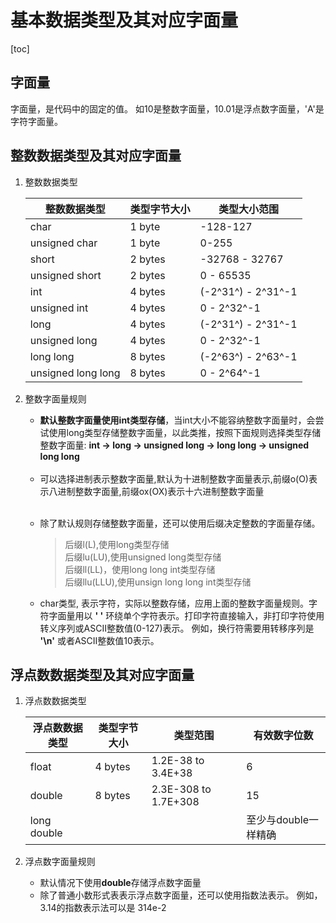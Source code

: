 # 基本数据类型及其对应字面量
[toc]
## 字面量
字面量，是代码中的固定的值。
如10是整数字面量，10.01是浮点数字面量，'A'是字符字面量。
## 整数数据类型及其对应字面量  
1. 整数数据类型

    整数数据类型 | 类型字节大小 | 类型大小范围
    -|-|-
    char            |1 byte     | -128-127
    unsigned char       |1 byte | 0-255
    short           |2 bytes    | -32768 - 32767
    unsigned short  | 2 bytes   | 0 - 65535
    int             | 4 bytes   | (-2^31^) - 2^31^-1
    unsigned int  | 4 bytes   | 0 - 2^32^-1
    long            | 4 bytes   | (-2^31^) - 2^31^-1
    unsigned long   | 4 bytes   | 0 - 2^32^-1
    long long       | 8 bytes   | (-2^63^) - 2^63^-1
    unsigned long long  | 8 bytes   | 0 - 2^64^-1

1. 整数字面量规则
    * **默认整数字面量使用int类型存储**，当int大小不能容纳整数字面量时，会尝试使用long类型存储整数字面量，以此类推，按照下面规则选择类型存储整数字面量:
    **int -> long -> unsigned long -> long long -> unsigned long long**
    <br>
    
    * 可以选择进制表示整数字面量,默认为十进制整数字面量表示,前缀o(O)表示八进制整数字面量,前缀ox(OX)表示十六进制整数字面量
    <br>
    
    * 除了默认规则存储整数字面量，还可以使用后缀决定整数的字面量存储。
        >后缀l(L),使用long类型存储  
        后缀lu(LU),使用unsigned long类型存储  
        后缀ll(LL)，使用long long int类型存储  
        后缀llu(LLU),使用unsign long long int类型存储

    * char类型, 表示字符，实际以整数存储，应用上面的整数字面量规则。字符字面量用以 **' '** 环绕单个字符表示。打印字符直接输入，非打印字符使用转义序列或ASCII整数值(0-127)表示。
    例如，换行符需要用转移序列是 **'\n'** 或者ASCII整数值10表示。

## 浮点数数据类型及其对应字面量
1. 浮点数数据类型

    浮点数数据类型  | 类型字节大小 | 类型范围      | 有效数字位数
    -|-|-|-
    float          | 4 bytes| 1.2E-38 to 3.4E+38  | 6
    double         | 8 bytes| 2.3E-308 to 1.7E+308  | 15
    long double    |        |       |至少与double一样精确

2. 浮点数字面量规则
    * 默认情况下使用**double**存储浮点数字面量
    * 除了普通小数形式表表示浮点数字面量，还可以使用指数法表示。
        例如，3.14的指数表示法可以是 314e-2
